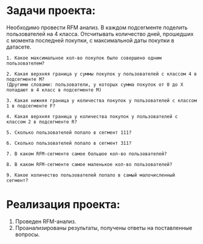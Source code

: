 # Задачи проекта:

Необходимо провести RFM анализ. В каждом подсегменте поделить пользователей на 4 класса. Отсчитывать количество дней, прошедших с момента последней покупки, с максимальной даты покупки в датасете.

    1. Какое максимальное кол-во покупок было совершено одним пользователем?  
    
    2. Какая верхняя граница у суммы покупок у пользователей с классом 4 в подсегменте М?  
    (Другими словами: пользователи, у которых сумма покупок от 0 до Х попадают в 4 класс в подсегменте М)
    
    3. Какая нижняя граница у количества покупок у пользователей с классом 1 в подсегменте F?
    
    4. Какая верхняя граница у количества покупок у пользователей с классом 2 в подсегменте R?
    
    5. Сколько пользователей попало в сегмент 111?  
    
    6. Сколько пользователей попало в сегмент 311?
    
    7. В каком RFM-сегменте самое большое кол-во пользователей?
    
    8. В каком RFM-сегменте самое маленькое кол-во пользователей?
    
    9. Какое количество пользователей попало в самый малочисленный сегмент?
    
# Реализация проекта:
1. Проведен RFM-анализ.
2. Проанализированы результаты, получены ответы на поставленные вопросы.
